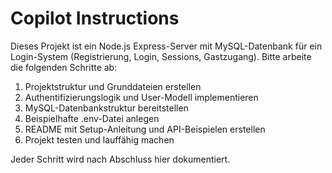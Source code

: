 # Copilot Instructions

Dieses Projekt ist ein Node.js Express-Server mit MySQL-Datenbank für ein Login-System (Registrierung, Login, Sessions, Gastzugang). Bitte arbeite die folgenden Schritte ab:

1. Projektstruktur und Grunddateien erstellen
2. Authentifizierungslogik und User-Modell implementieren
3. MySQL-Datenbankstruktur bereitstellen
4. Beispielhafte .env-Datei anlegen
5. README mit Setup-Anleitung und API-Beispielen erstellen
6. Projekt testen und lauffähig machen

Jeder Schritt wird nach Abschluss hier dokumentiert.